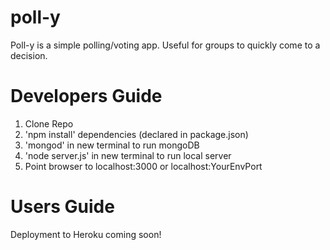# poll-y
Poll-y is a simple polling/voting app. Useful for groups to quickly come to a decision.

# Developers Guide
1. Clone Repo
2. 'npm install' dependencies (declared in package.json)
3. 'mongod' in new terminal to run mongoDB
4. 'node server.js' in new terminal to run local server
5. Point browser to localhost:3000 or localhost:YourEnvPort

# Users Guide
Deployment to Heroku coming soon!
